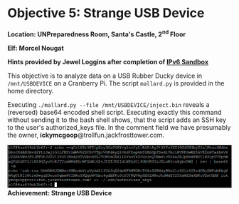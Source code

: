 # Objective 5: Strange USB Device
**Location: UNPreparedness Room, Santa's Castle, 2<sup>nd</sup> Floor**

**Elf: Morcel Nougat**

**Hints provided by Jewel Loggins after completion of [IPv6 Sandbox](https://github.com/joergschwarzwaelder/hhc2021/blob/master/Additional/IPv6%20Sandbox.md)**


This objective is to analyze data on a USB Rubber Ducky device in `/mnt/USBDEVICE` on a Cranberry Pi. The script `mallard.py` is provided in the home directory.

Executing `./mallard.py --file /mnt/USBDEVICE/inject.bin` reveals a (reversed) base64 encoded shell script.
Executing exactly this command without sending it to the bash shell shows, that the script adds an SSH key to the user's authorized_keys file. In the comment field we have presumably the owner, **ickymcgoop**@trollfun.jackfrosttower.com.

![SSH key information](https://github.com/joergschwarzwaelder/hhc2021/blob/master/Objective-5/ssh-key.png)
**Achievement: Strange USB Device**
